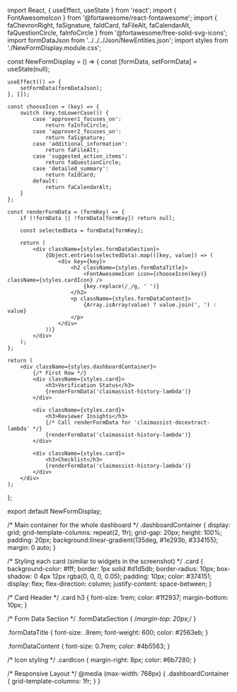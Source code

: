 
import React, { useEffect, useState } from 'react';
import { FontAwesomeIcon } from '@fortawesome/react-fontawesome';
import { faChevronRight, faSignature, faIdCard, faFileAlt, faCalendarAlt, faQuestionCircle, faInfoCircle } from '@fortawesome/free-solid-svg-icons';
import formDataJson from '../../../Json/NewEntities.json';
import styles from './NewFormDisplay.module.css';

const NewFormDisplay = () => {
    const [formData, setFormData] = useState(null);

    useEffect(() => {
        setFormData(formDataJson);
    }, []);

    const chooseIcon = (key) => {
        switch (key.toLowerCase()) {
            case 'approver1_focuses_on':
                return faInfoCircle;
            case 'approver2_focuses_on':
                return faSignature;
            case 'additional_information':
                return faFileAlt;
            case 'suggested_action_items':
                return faQuestionCircle;
            case 'detailed_summary':
                return faIdCard;
            default:
                return faCalendarAlt;
        }
    };

    const renderFormData = (formKey) => {
        if (!formData || !formData[formKey]) return null;

        const selectedData = formData[formKey];

        return (
            <div className={styles.formDataSection}>
                {Object.entries(selectedData).map(([key, value]) => (
                    <div key={key}>
                        <h2 className={styles.formDataTitle}>
                            <FontAwesomeIcon icon={chooseIcon(key)} className={styles.cardIcon} />
                            {key.replace(/_/g, ' ')}
                        </h2>
                        <p className={styles.formDataContent}>
                            {Array.isArray(value) ? value.join(', ') : value}
                        </p>
                    </div>
                ))}
            </div>
        );
    };

    return (
        <div className={styles.dashboardContainer}>
            {/* First Row */}
            <div className={styles.card}>
                <h3>Verification Status</h3>
                {renderFormData('claimassist-history-lambda')}
            </div>

            <div className={styles.card}>
                <h3>Reviewer Insights</h3>
                {/* Call renderFormData for 'claimassist-docextract-lambda' */}
                {renderFormData('claimassist-history-lambda')}
            </div>

            <div className={styles.card}>
                <h3>Checklist</h3>
                {renderFormData('claimassist-history-lambda')}
            </div>
        </div>
    );
};

export default NewFormDisplay;



/* Main container for the whole dashboard */
.dashboardContainer {
    display: grid;
    grid-template-columns: repeat(2, 1fr);
    grid-gap: 20px;
    height: 100%;
    padding: 20px;
    background:linear-gradient(135deg, #1e293b, #334155);
    margin: 0 auto;
}

/* Styling each card (similar to widgets in the screenshot) */
.card {
    background-color: #fff;
    border: 1px solid #d1d5db;
    border-radius: 10px;
    box-shadow: 0 4px 12px rgba(0, 0, 0, 0.05);
    padding: 10px;
    color: #374151;
    display: flex;
    flex-direction: column;
    justify-content: space-between;
}

/* Card Header */
.card h3 {
    font-size: 1rem;
    color: #1f2937;
    margin-bottom: 10px;
}

/* Form Data Section */
.formDataSection {
    /*margin-top: 20px;*/
}

.formDataTitle {
    font-size: .8rem;
    font-weight: 600;
    color: #2563eb;
}

.formDataContent {
    font-size: 0.7rem;
    color: #4b5563;
}

/* Icon styling */
.cardIcon {
    margin-right: 8px;
    color: #6b7280;
}

/* Responsive Layout */
@media (max-width: 768px) {
    .dashboardContainer {
        grid-template-columns: 1fr;
    }
}
